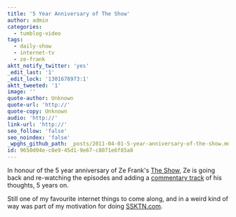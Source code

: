 ```yaml
---
title: '5 Year Anniversary of The Show'
author: admin
categories:
  - tumblog-video
tags:
  - daily-show
  - internet-tv
  - ze-frank
aktt_notify_twitter: 'yes'
_edit_last: '1'
_edit_lock: '1301678973:1'
aktt_tweeted: '1'
image: ''
quote-author: Unknown
quote-url: 'http://'
quote-copy: Unknown
audio: 'http://'
link-url: 'http://'
seo_follow: 'false'
seo_noindex: 'false'
_wpghs_github_path: _posts/2011-04-01-5-year-anniversary-of-the-show.md
id: 9650d04e-c0e9-45d1-9e67-c8071e6f85a8
---
```

<p>In honour of the 5 year anniversary of Ze Frank's <a href="http://www.zefrank.com/theshow/">The Show</a>, Ze is going back and re-watching the episodes and adding a <a href="http://www.zefrank.com/theshow/replay/">commentary track</a> of his thoughts, 5 years on.</p>
<p>Still one of my favourite internet things to come along, and in a weird kind of way was part of my motivation for doing <a href="http://ssktn.com">SSKTN.com</a>.</p>
